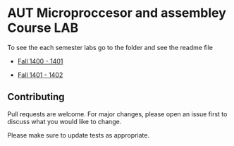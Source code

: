 # AUT Microproccesor and assembley  Course LAB




To see the each semester labs go to the folder and see the readme file

-  [Fall 1400 - 1401](./Fall-1400-LAB/)

- [Fall 1401 - 1402](./Fall-1401-LAB/)
 
 ## Contributing
Pull requests are welcome. For major changes, please open an issue first to discuss what you would like to change.

Please make sure to update tests as appropriate.

